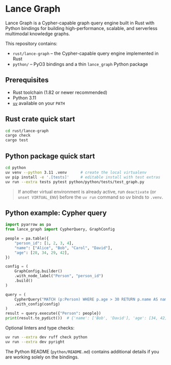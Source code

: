 # Lance Graph

Lance Graph is a Cypher-capable graph query engine built in Rust with Python bindings for building high-performance, scalable, and serverless multimodal knowledge graphs.

This repository contains:

- `rust/lance-graph` – the Cypher-capable query engine implemented in Rust
- `python/` – PyO3 bindings and a thin `lance_graph` Python package

## Prerequisites

- Rust toolchain (1.82 or newer recommended)
- Python 3.11
- [`uv`](https://docs.astral.sh/uv/) available on your `PATH`

## Rust crate quick start

```bash
cd rust/lance-graph
cargo check
cargo test
```

## Python package quick start

```bash
cd python
uv venv --python 3.11 .venv      # create the local virtualenv
uv pip install -e '.[tests]'     # editable install with test extras
uv run --extra tests pytest python/python/tests/test_graph.py
```

> If another virtual environment is already active, run `deactivate` (or
> `unset VIRTUAL_ENV`) before the `uv run` command so uv binds to `.venv`.

## Python example: Cypher query

```python
import pyarrow as pa
from lance_graph import CypherQuery, GraphConfig

people = pa.table({
    "person_id": [1, 2, 3, 4],
    "name": ["Alice", "Bob", "Carol", "David"],
    "age": [28, 34, 29, 42],
})

config = (
    GraphConfig.builder()
    .with_node_label("Person", "person_id")
    .build()
)

query = (
    CypherQuery("MATCH (p:Person) WHERE p.age > 30 RETURN p.name AS name, p.age AS age")
    .with_config(config)
)
result = query.execute({"Person": people})
print(result.to_pydict())  # {'name': ['Bob', 'David'], 'age': [34, 42]}
```

Optional linters and type checks:

```bash
uv run --extra dev ruff check python
uv run --extra dev pyright
```

The Python README (`python/README.md`) contains additional details if you are
working solely on the bindings.
